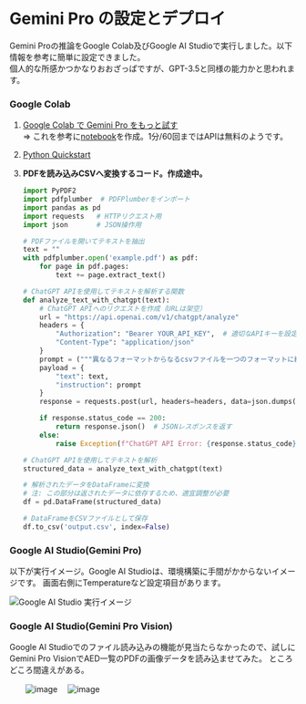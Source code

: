 # Gemini Pro の設定とデプロイ

Gemini Proの推論をGoogle Colab及びGoogle AI Studioで実行しました。以下情報を参考に簡単に設定できました。  
個人的な所感かつかなりおおざっぱですが、GPT-3.5と同様の能力かと思われます。

### Google Colab
1. [Google Colab で Gemini Pro をもっと試す](https://note.com/npaka/n/n1c368639cada)  
   ⇒ これを参考に[notebook](notebook/Gemini%20Pro.ipynb)を作成。1分/60回まではAPIは無料のようです。
2. [Python Quickstart](https://colab.research.google.com/github/google/generative-ai-docs/blob/main/site/en/tutorials/python_quickstart.ipynb#scrollTo=lEXQ3OwKIa-O)

3. **PDFを読み込みCSVへ変換するコード。作成途中。**
   ```python
   import PyPDF2
   import pdfplumber  # PDFPlumberをインポート
   import pandas as pd
   import requests   # HTTPリクエスト用
   import json       # JSON操作用

   # PDFファイルを開いてテキストを抽出
   text = ""
   with pdfplumber.open('example.pdf') as pdf:
       for page in pdf.pages:
           text += page.extract_text()

   # ChatGPT APIを使用してテキストを解析する関数
   def analyze_text_with_chatgpt(text):
       # ChatGPT APIへのリクエストを作成（URLは架空）
       url = "https://api.openai.com/v1/chatgpt/analyze"
       headers = {
           "Authorization": "Bearer YOUR_API_KEY",  # 適切なAPIキーを設定
           "Content-Type": "application/json"
       }
       prompt = ("""異なるフォーマットからなるcsvファイルを一つのフォーマットに統合したい... [長いプロンプトはここで省略]""")
       payload = {
           "text": text,
           "instruction": prompt
       }
       response = requests.post(url, headers=headers, data=json.dumps(payload))

       if response.status_code == 200:
           return response.json()  # JSONレスポンスを返す
       else:
           raise Exception(f"ChatGPT API Error: {response.status_code}")

   # ChatGPT APIを使用してテキストを解析
   structured_data = analyze_text_with_chatgpt(text)

   # 解析されたデータをDataFrameに変換
   # 注: この部分は返されたデータに依存するため、適宜調整が必要
   df = pd.DataFrame(structured_data)

   # DataFrameをCSVファイルとして保存
   df.to_csv('output.csv', index=False)

### Google AI Studio(Gemini Pro)
以下が実行イメージ。Google AI Studioは、環境構築に手間がかからないイメージです。
画面右側にTemperatureなど設定項目があります。  

   ![Google AI Studio 実行イメージ](https://github.com/dx-junkyard/opendata-bridge-research/assets/115245862/55ce7c23-d020-47a1-9c03-c0fe5a482c9a)

### Google AI Studio(Gemini Pro Vision)
Google AI Studioでのファイル読み込みの機能が見当たらなかったので、試しにGemini Pro VisionでAED一覧のPDFの画像データを読み込ませてみた。
ところどころ間違えがある。

　　![image](https://github.com/dx-junkyard/opendata-bridge-research/assets/115245862/266e9af9-bf2d-47f6-9a38-fc263737b950)
  　![image](https://github.com/dx-junkyard/opendata-bridge-research/assets/115245862/659f77bf-523f-4506-9812-a75a59d2a34a)

